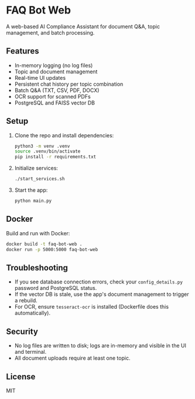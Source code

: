 # FAQ Bot Web

A web-based AI Compliance Assistant for document Q&A, topic management, and batch processing.

## Features
- In-memory logging (no log files)
- Topic and document management
- Real-time UI updates
- Persistent chat history per topic combination
- Batch Q&A (TXT, CSV, PDF, DOCX)
- OCR support for scanned PDFs
- PostgreSQL and FAISS vector DB

## Setup
1. Clone the repo and install dependencies:
   ```bash
   python3 -m venv .venv
   source .venv/bin/activate
   pip install -r requirements.txt
   ```
2. Initialize services:
   ```bash
   ./start_services.sh
   ```
3. Start the app:
   ```bash
   python main.py
   ```

## Docker
Build and run with Docker:
```bash
docker build -t faq-bot-web .
docker run -p 5000:5000 faq-bot-web
```

## Troubleshooting
- If you see database connection errors, check your `config_details.py` password and PostgreSQL status.
- If the vector DB is stale, use the app's document management to trigger a rebuild.
- For OCR, ensure `tesseract-ocr` is installed (Dockerfile does this automatically).

## Security
- No log files are written to disk; logs are in-memory and visible in the UI and terminal.
- All document uploads require at least one topic.

## License
MIT 